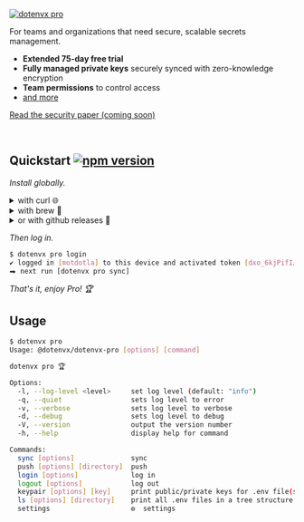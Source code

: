[![dotenvx pro](https://dotenvx.com/pro-banner.png)](https://dotenvx.com/pricing)

For teams and organizations that need secure, scalable secrets management.

* **Extended 75-day free trial**
* **Fully managed private keys** securely synced with zero-knowledge encryption
* **Team permissions** to control access
* [and more](https://dotenvx.com/pricing)

[Read the security paper (coming soon)]()

&nbsp;

## Quickstart [![npm version](https://img.shields.io/npm/v/@dotenvx/dotenvx-pro.svg)](https://www.npmjs.com/package/@dotenvx/dotenvx-pro)

*Install globally.*

<details><summary>with curl 🌐 </summary><br>

```sh
curl -sfS https://dotenvx.sh/pro | sh
dotenvx pro help
```

&nbsp;

</details>

<details><summary>with brew 🍺</summary><br>

```sh
brew install dotenvx/brew/dotenvx-pro
dotenvx pro help
```

&nbsp;

</details>

<details><summary>or with github releases 🐙</summary><br>

```sh
curl -L -o dotenvx-pro.tar.gz "https://github.com/dotenvx/dotenvx-pro/releases/latest/download/dotenvx-pro-$(uname -s)-$(uname -m).tar.gz"
tar -xzf dotenvx-pro.tar.gz
./dotenvx-pro help
```

</details>

*Then log in.*

```sh
$ dotenvx pro login
✔ logged in [motdotla] to this device and activated token [dxo_6kjPifI…]
⮕ next run [dotenvx pro sync]
```

*That's it, enjoy Pro! 🏆*

## Usage

```sh
$ dotenvx pro
Usage: @dotenvx/dotenvx-pro [options] [command]

dotenvx pro 🏆

Options:
  -l, --log-level <level>     set log level (default: "info")
  -q, --quiet                 sets log level to error
  -v, --verbose               sets log level to verbose
  -d, --debug                 sets log level to debug
  -V, --version               output the version number
  -h, --help                  display help for command

Commands:
  sync [options]              sync
  push [options] [directory]  push
  login [options]             log in
  logout [options]            log out
  keypair [options] [key]     print public/private keys for .env file(s)
  ls [options] [directory]    print all .env files in a tree structure
  settings                    ⚙️  settings
```
